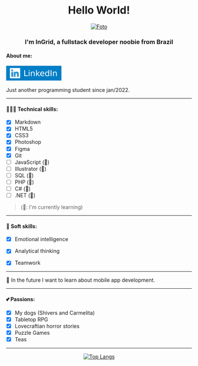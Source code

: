 <span align="center">

# Hello World!

[![Foto](https://uploaddeimagens.com.br/images/003/857/829/original/Lkd3.png)](https://www.linkedin.com/in/ingridwagner/)

### I'm InGrid, a fullstack developer noobie from Brazil

</span>

#### About me:

[![Linkedin](./linkedin.svg)](https://www.linkedin.com/in/ingridwagner/)

Just another programming student since jan/2022.

---

#### 👩🏼‍💻 Technical skills:

- [x] Markdown
- [x] HTML5
- [x] CSS3
- [x] Photoshop
- [x] Figma
- [x] Git
- [ ] JavaScript (🌱)
- [ ] Illustrator (🌱)
- [ ] SQL (🌱)
- [ ] PHP (🌱)
- [ ] C# (🌱)
- [ ] .NET (🌱)

> (🌱: I'm currently learning)

---

#### 🧠 Soft skills:

- [x] Emotional intelligence
- [x] Analytical thinking
- [x] Teamwork


---

📝 In the future I want to learn about mobile app development.

---

#### 💕 Passions:

- [x] My dogs (Shivers and Carmelita)
- [x] Tabletop RPG
- [x] Lovecraftian horror stories
- [x] Puzzle Games
- [x] Teas

---

<span align="center">

[![Top Langs](https://github-readme-stats.vercel.app/api/top-langs/?username=iW90&layout=compact&theme=tokyonight)](https://github.com/iW90/github-readme-stats)

</span>
